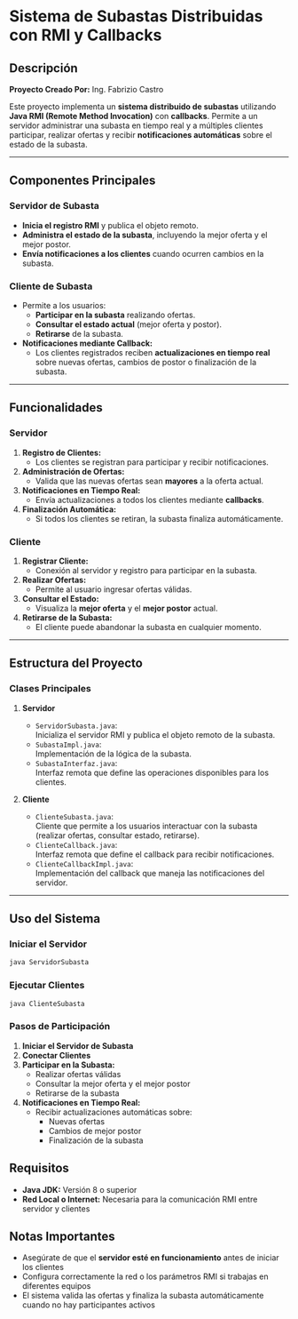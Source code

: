 # Sistema de Subastas Distribuidas con RMI y Callbacks

## Descripción
**Proyecto Creado Por:** Ing. Fabrizio Castro  

Este proyecto implementa un **sistema distribuido de subastas** utilizando **Java RMI (Remote Method Invocation)** con **callbacks**. Permite a un servidor administrar una subasta en tiempo real y a múltiples clientes participar, realizar ofertas y recibir **notificaciones automáticas** sobre el estado de la subasta.

---

## Componentes Principales

### **Servidor de Subasta**
- **Inicia el registro RMI** y publica el objeto remoto.
- **Administra el estado de la subasta**, incluyendo la mejor oferta y el mejor postor.
- **Envía notificaciones a los clientes** cuando ocurren cambios en la subasta.

### **Cliente de Subasta**
- Permite a los usuarios:
  - **Participar en la subasta** realizando ofertas.
  - **Consultar el estado actual** (mejor oferta y postor).
  - **Retirarse** de la subasta.
- **Notificaciones mediante Callback:**
  - Los clientes registrados reciben **actualizaciones en tiempo real** sobre nuevas ofertas, cambios de postor o finalización de la subasta.

---

## Funcionalidades

### **Servidor**
1. **Registro de Clientes:**
   - Los clientes se registran para participar y recibir notificaciones.
2. **Administración de Ofertas:**
   - Valida que las nuevas ofertas sean **mayores** a la oferta actual.
3. **Notificaciones en Tiempo Real:**
   - Envía actualizaciones a todos los clientes mediante **callbacks**.
4. **Finalización Automática:**
   - Si todos los clientes se retiran, la subasta finaliza automáticamente.

### **Cliente**
1. **Registrar Cliente:**
   - Conexión al servidor y registro para participar en la subasta.
2. **Realizar Ofertas:**
   - Permite al usuario ingresar ofertas válidas.
3. **Consultar el Estado:**
   - Visualiza la **mejor oferta** y el **mejor postor** actual.
4. **Retirarse de la Subasta:**
   - El cliente puede abandonar la subasta en cualquier momento.

---

## Estructura del Proyecto

### **Clases Principales**
1. **Servidor**
   - `ServidorSubasta.java`:  
     Inicializa el servidor RMI y publica el objeto remoto de la subasta.
   - `SubastaImpl.java`:  
     Implementación de la lógica de la subasta.
   - `SubastaInterfaz.java`:  
     Interfaz remota que define las operaciones disponibles para los clientes.

2. **Cliente**
   - `ClienteSubasta.java`:  
     Cliente que permite a los usuarios interactuar con la subasta (realizar ofertas, consultar estado, retirarse).
   - `ClienteCallback.java`:  
     Interfaz remota que define el callback para recibir notificaciones.
   - `ClienteCallbackImpl.java`:  
     Implementación del callback que maneja las notificaciones del servidor.

---

## Uso del Sistema

### Iniciar el Servidor
```bash
java ServidorSubasta
```

### Ejecutar Clientes
```bash
java ClienteSubasta
```

### Pasos de Participación
1. **Iniciar el Servidor de Subasta**
2. **Conectar Clientes**
3. **Participar en la Subasta:**
   * Realizar ofertas válidas
   * Consultar la mejor oferta y el mejor postor
   * Retirarse de la subasta
4. **Notificaciones en Tiempo Real:**
   * Recibir actualizaciones automáticas sobre:
     - Nuevas ofertas
     - Cambios de mejor postor
     - Finalización de la subasta

## Requisitos
* **Java JDK:** Versión 8 o superior
* **Red Local o Internet:** Necesaria para la comunicación RMI entre servidor y clientes

## Notas Importantes
* Asegúrate de que el **servidor esté en funcionamiento** antes de iniciar los clientes
* Configura correctamente la red o los parámetros RMI si trabajas en diferentes equipos
* El sistema valida las ofertas y finaliza la subasta automáticamente cuando no hay participantes activos
